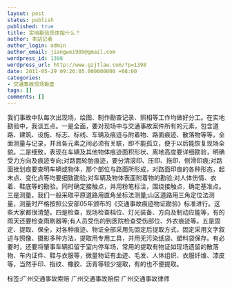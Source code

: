 ```yaml
---
layout: post
status: publish
published: true
title: 实地勘验具体指什么？
author: 本站记者
author_login: admin
author_email: jiangwei909@gmail.com
wordpress_id: 1398
wordpress_url: http://www.gzjtlaw.com/?p=1398
date: 2011-05-29 09:26:05.000000000 +08:00
categories:
- 交通事故现场勘查
tags: []
comments: []
---
```

我们事故中队每次出现场，绘图、制作勘查记录、照相等工作均做好分工。在实地勘验中，我谈五点。一是全面，要对现场中与交通事故案件所有的元素，包含道路、建筑、设施、标志、标线、车辆及痕迹与附着物、路面痕迹、散落物等等，全面测量与记录，并且各元素之间必须有关联，即不能孤立，便于以后能恢复现场全貌。二是细致，表现在车辆及其他物体痕迹面积形状、离地高度要详细勘验，明确受力方向及痕迹专向;对路面轮胎痕迹，要分清滚印、压印、拖印、侧滑印痕;对路面挫划痕要查明车辆或物体，那个部位与路面所形成，对路面印痕的各种形态，起末点、变化点等均要细致勘验;对车辆及物体表面附着物的勘验;对人体伤情、衣着、鞋底等的勘验。同时确定接触点，并用粉笔标注，围绕接触点，确定基准点。三是测量，我们一般采取平原道路用直角坐标法测量;山区道路用三角定位法测量，测量时严格按照公安部05年颁布的《交通事故痕迹物证勘验》标准进行。这些大家都很清楚。四是检查，现场检查档位、灯光装备、方向及制动应能等，有的雨天还要检查雨刷器等;有人员受伤的到医院检查受伤部位、外衣痕迹等。五是固定、提取、保全，对各种痕迹、物证全部采用先固定后提取方式，固定采用文字叙述与照像、摄影多种方法，提取用专用工具，并用无污染纸袋、塑料袋保存。有必要时，还要将肇事车辆扣留于室内停车场，常用的提取有物证如现场遗留的散落物、车内证件、鞋与衣服等，微量物证有血迹、毛发、人体组织、衣服纤维、漆皮等，当然手印、指纹、橡胶、沥青等较少提取，有的也不便提取。标签:广州交通事故索赔 广州交通事故赔偿 广州交通事故律师
